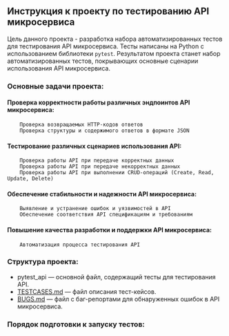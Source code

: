 ## Инструкция к проекту по тестированию API микросервиса

Цель данного проекта - разработка набора автоматизированных тестов для тестирования API микросервиса. Тесты написаны на Python с использованием библиотеки `pytest`. Результатом проекта станет набор автоматизированных тестов, покрывающих основные сценарии использования API микросервиса.

### Основные задачи проекта:

#### Проверка корректности работы различных эндпоинтов API микросервиса:
        Проверка возвращаемых HTTP-кодов ответов
        Проверка структуры и содержимого ответов в формате JSON

#### Тестирование различных сценариев использования API:
        Проверка работы API при передаче корректных данных
        Проверка работы API при передаче некорректных данных
        Проверка работы API при выполнении CRUD-операций (Create, Read, Update, Delete)

#### Обеспечение стабильности и надежности API микросервиса:
        Выявление и устранение ошибок и уязвимостей в API
        Обеспечение соответствия API спецификациям и требованиям

#### Повышение качества разработки и поддержки API микросервиса:
        Автоматизация процесса тестирования API

### Структура проекта:

- pytest_api — основной файл, содержащий тесты для тестирования API.
- [TESTCASES.md](/TESTCASES.md) — файл описания тест-кейсов.
- [BUGS.md](/BUGS.md) — файл с баг-репортами для обнаруженных ошибок в API микросервиса.

### Порядок подготовки к запуску тестов:
